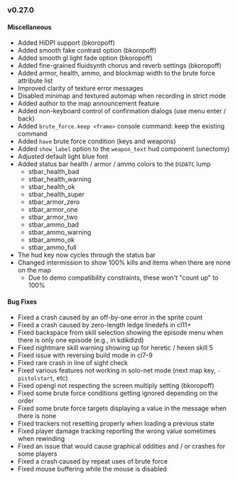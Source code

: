 ### v0.27.0

#### Miscellaneous
- Added HiDPI support (bkoropoff)
- Added smooth fake contrast option (bkoropoff)
- Added smooth gl light fade option (bkoropoff)
- Added fine-grained fluidsynth chorus and reverb settings (bkoropoff)
- Added armor, health, ammo, and blockmap width to the brute force attribute list
- Improved clarity of texture error messages
- Disabled minimap and textured automap when recording in strict mode
- Added author to the map announcement feature
- Added non-keyboard control of confirmation dialogs (use menu enter / back)
- Added `brute_force.keep <frame>` console command: keep the existing command
- Added `have` brute force condition (keys and weapons)
- Added `show_label` option to the `weapon_text` hud component (unectomy)
- Adjusted default light blue font
- Added status bar health / armor / ammo colors to the `DSDATC` lump
  - stbar_health_bad
  - stbar_health_warning
  - stbar_health_ok
  - stbar_health_super
  - stbar_armor_zero
  - stbar_armor_one
  - stbar_armor_two
  - stbar_ammo_bad
  - stbar_ammo_warning
  - stbar_ammo_ok
  - stbar_ammo_full
- The hud key now cycles through the status bar
- Changed intermission to show 100% kills and items when there are none on the map
  - Due to demo compatibility constraints, these won't "count up" to 100%

#### Bug Fixes
- Fixed a crash caused by an off-by-one error in the sprite count
- Fixed a crash caused by zero-length ledge linedefs in cl11+
- Fixed backspace from skill selection showing the episode menu when there is only one episode (e.g., in kdikdizd)
- Fixed nightmare skill warning showing up for heretic / hexen skill 5
- Fixed issue with reversing build mode in cl7-9
- Fixed rare crash in line of sight check
- Fixed various features not working in solo-net mode (next map key, `-pistolstart`, etc)
- Fixed opengl not respecting the screen multiply setting (bkoropoff)
- Fixed some brute force conditions getting ignored depending on the order
- Fixed some brute force targets displaying a value in the message when there is none
- Fixed trackers not resetting properly when loading a previous state
- Fixed player damage tracking reporting the wrong value sometimes when rewinding
- Fixed an issue that would cause graphical oddities and / or crashes for some players
- Fixed a crash caused by repeat uses of brute force
- Fixed mouse buffering while the mouse is disabled
